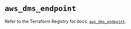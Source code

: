 # `aws_dms_endpoint`

Refer to the Terraform Registry for docs: [`aws_dms_endpoint`](https://registry.terraform.io/providers/hashicorp/aws/6.10.0/docs/resources/dms_endpoint).
